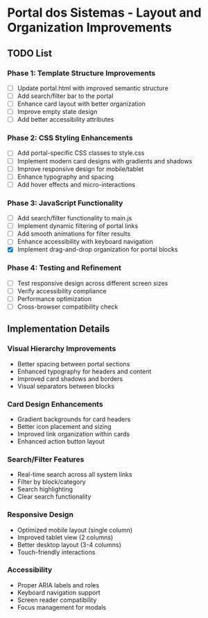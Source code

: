 # Portal dos Sistemas - Layout and Organization Improvements

## TODO List

### Phase 1: Template Structure Improvements
- [ ] Update portal.html with improved semantic structure
- [ ] Add search/filter bar to the portal
- [ ] Enhance card layout with better organization
- [ ] Improve empty state design
- [ ] Add better accessibility attributes

### Phase 2: CSS Styling Enhancements
- [ ] Add portal-specific CSS classes to style.css
- [ ] Implement modern card designs with gradients and shadows
- [ ] Improve responsive design for mobile/tablet
- [ ] Enhance typography and spacing
- [ ] Add hover effects and micro-interactions

### Phase 3: JavaScript Functionality
- [ ] Add search/filter functionality to main.js
- [ ] Implement dynamic filtering of portal links
- [ ] Add smooth animations for filter results
- [ ] Enhance accessibility with keyboard navigation
- [x] Implement drag-and-drop organization for portal blocks

### Phase 4: Testing and Refinement
- [ ] Test responsive design across different screen sizes
- [ ] Verify accessibility compliance
- [ ] Performance optimization
- [ ] Cross-browser compatibility check

## Implementation Details

### Visual Hierarchy Improvements
- Better spacing between portal sections
- Enhanced typography for headers and content
- Improved card shadows and borders
- Visual separators between blocks

### Card Design Enhancements
- Gradient backgrounds for card headers
- Better icon placement and sizing
- Improved link organization within cards
- Enhanced action button layout

### Search/Filter Features
- Real-time search across all system links
- Filter by block/category
- Search highlighting
- Clear search functionality

### Responsive Design
- Optimized mobile layout (single column)
- Improved tablet view (2 columns)
- Better desktop layout (3-4 columns)
- Touch-friendly interactions

### Accessibility
- Proper ARIA labels and roles
- Keyboard navigation support
- Screen reader compatibility
- Focus management for modals
